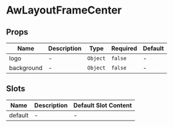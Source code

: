 # AwLayoutFrameCenter

## Props

<!-- @vuese:AwLayoutFrameCenter:props:start -->
|Name|Description|Type|Required|Default|
|---|---|---|---|---|
|logo|-|`Object`|`false`|-|
|background|-|`Object`|`false`|-|

<!-- @vuese:AwLayoutFrameCenter:props:end -->



## Slots

<!-- @vuese:AwLayoutFrameCenter:slots:start -->
|Name|Description|Default Slot Content|
|---|---|---|
|default|-|-|

<!-- @vuese:AwLayoutFrameCenter:slots:end -->



